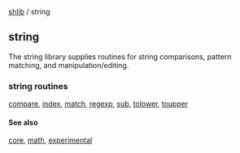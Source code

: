[shlib][] / string

string
------

The string library supplies routines for string comparisons, pattern matching,
and manipulation/editing.

### string routines ###

 [compare][], [index][], [match][], [regexp][], [sub][], [tolower][], [toupper][]

#### See also ####

 [core][], [math][], [experimental][]

[compare]: compare.md
[index]: index.md
[match]: match.md
[regexp]: regexp.md
[sub]: sub.md
[tolower]: toupper.md
[toupper]: tolower.md
[core]: ../doc/__index__.md "core"
[math]: ../math/__index__.md "math"
[string]: ../string/__index__.md "string"
[experimental]: ../experimental/__index__.md "experimental"
[shlib]: http://github.com/major0/shlib "shlib"
